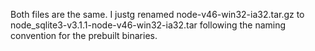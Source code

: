 Both files are the same. I justg renamed node-v46-win32-ia32.tar.gz to node_sqlite3-v3.1.1-node-v46-win32-ia32.tar following the naming convention for the prebuilt binaries.
